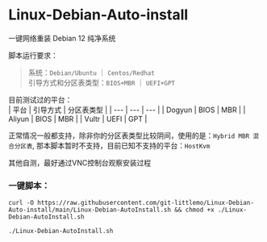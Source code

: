 # Linux-Debian-Auto-install  

一键网络重装 Debian 12 纯净系统  

脚本运行要求：  
> 系统：`Debian/Ubuntu` ｜ `Centos/Redhat`  
> 引导方式和分区表类型：`BIOS+MBR` ｜ `UEFI+GPT`  

目前测试过的平台：  
| 平台 | 引导方式 | 分区表类型 |
| --- | --- | --- |
| Dogyun | BIOS | MBR |
| Aliyun | BIOS | MBR |
| Vultr  | UEFI | GPT |

正常情况一般都支持，除非你的分区表类型比较阴间，使用的是：`Hybrid MBR 混合分区表`, 那本脚本暂时不支持，目前已知不支持的平台：`HostKvm`


其他自测，最好通过VNC控制台观察安装过程


### 一键脚本：
```shell
curl -O https://raw.githubusercontent.com/git-littlemo/Linux-Debian-Auto-install/main/Linux-Debian-AutoInstall.sh && chmod +x ./Linux-Debian-AutoInstall.sh

./Linux-Debian-AutoInstall.sh
```

